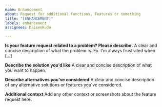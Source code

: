 ```yaml
---
name: Enhancement
about: Request for additional functions, Features or something
title: "[ENHANCEMENT]"
labels: enhancement
assignees: DaisenKudo

---
```


<!-- You do not need to describe everything. -->

**Is your feature request related to a problem? Please describe.**
A clear and concise description of what the problem is. Ex. I'm always frustrated when [...]

**Describe the solution you'd like**
A clear and concise description of what you want to happen.

**Describe alternatives you've considered**
A clear and concise description of any alternative solutions or features you've considered.

**Additional context**
Add any other context or screenshots about the feature request here.
